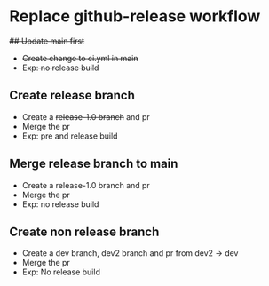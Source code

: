 # Replace github-release workflow


~~## Update main first~~
* ~~Create change to ci.yml in main~~
* ~~Exp: no release build~~

## Create release branch 
* Create a ~~release-1.0 branch~~ and pr
* Merge the pr
* Exp: pre and release build

## Merge release branch to main
* Create a release-1.0 branch and pr
* Merge the pr
* Exp: no release build

## Create non release branch 
* Create a dev branch, dev2 branch and pr from dev2 -> dev
* Merge the pr
* Exp: No release build




